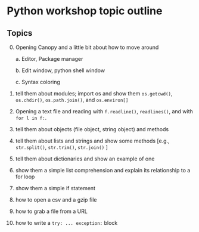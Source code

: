 # Python workshop topic outline

## Topics

0.  Opening Canopy and a little bit about how to move around

	a. Editor, Package manager
	
	b. Edit window, python shell window
	
	c. Syntax coloring
 
0.  tell them about modules; import os and show them `os.getcwd()`, `os.chdir()`, `os.path.join()`, and `os.environ[]`
 
0.  Opening a text file and reading with `f.readline()`, `readlines()`,
and with `for l in f:`.
 
0.  tell them about objects (file object, string object) and methods
 
0.  tell them about lists and strings and show some methods [e.g.,
`str.split()`, `str.trim()`, `str.join()` ]
 
0.  tell them about dictionaries and show an example of one
 
0.  show them a simple list comprehension and explain its relationship
to a for loop
 
0.  show them a simple if statement
 
0.  how to open a csv and a gzip file
 
0.  how to grab a file from a URL

0.  how to write a `try: ... exception:` block